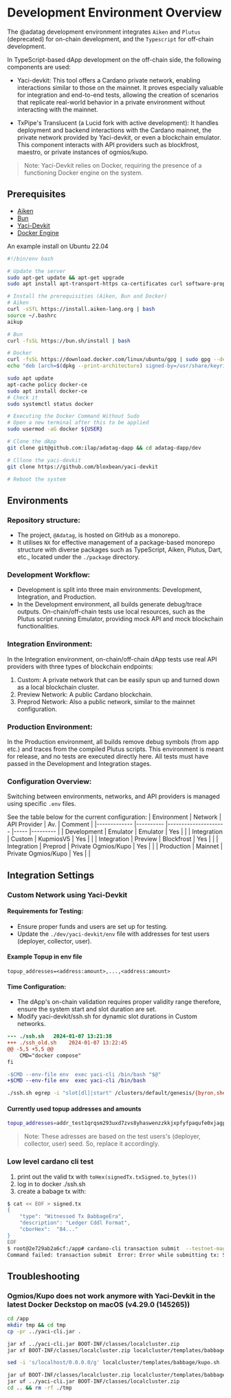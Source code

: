 # Development Environment Overview

The @adatag development environment integrates `Aiken` and `Plutus` (deprecated) for on-chain development, and the `Typescript` for off-chain development.

In TypeScript-based dApp development on the off-chain side, the following components are used:

- Yaci-devkit: This tool offers a Cardano private network, enabling interactions similar to those on the mainnet. It proves especially valuable for integration and end-to-end tests, allowing the creation of scenarios that replicate real-world behavior in a private environment without interacting with the mainnet.

- TxPipe's Translucent (a Lucid fork with active development): It handles deployment and backend interactions with the Cardano mainnet, the private network provided by Yaci-devkit, or even a blockchain emulator. This component interacts with API providers such as blockfrost, maestro, or private instances of ogmios/kupo.

> Note: Yaci-Devkit relies on Docker, requiring the presence of a functioning Docker engine on the system.

## Prerequisites

- [Aiken](https://aiken-lang.org/installation-instructions)
- [Bun](https://bun.sh/docs/installation)
- [Yaci-Devkit](https://github.com/bloxbean/yaci-devkit)
- [Docker Engine](https://docs.docker.com/engine/install/)

An example install on Ubuntu 22.04

```bash
#!/bin/env bash

# Update the server
sudo apt-get update && apt-get upgrade
sudo apt install apt-transport-https ca-certificates curl software-properties-common

# Install the prerequisities (Aiken, Bun and Docker)
# Aiken
curl -sSfL https://install.aiken-lang.org | bash
source ~/.bashrc
aikup

# Bun
curl -fsSL https://bun.sh/install | bash 

# Docker
curl -fsSL https://download.docker.com/linux/ubuntu/gpg | sudo gpg --dearmor -o /usr/share/keyrings/docker-archive-keyring.gpg
echo "deb [arch=$(dpkg --print-architecture) signed-by=/usr/share/keyrings/docker-archive-keyring.gpg] https://download.docker.com/linux/ubuntu $(lsb_release -cs) stable" | sudo tee /etc/apt/sources.list.d/docker.list > /dev/null

sudo apt update
apt-cache policy docker-ce
sudo apt install docker-ce
# Check it
sudo systemctl status docker

# Executing the Docker Command Without Sudo
# Open a new terminal after this to be applied
sudo usermod -aG docker ${USER}

# Clone the dApp
git clone git@github.com:ilap/adatag-dapp && cd adatag-dapp/dev

# Cllone the yaci-devkit
git clone https://github.com/bloxbean/yaci-devkit

# Reboot the system

```

## Environments

### Repository structure:

- The project, `@Adatag`, is hosted on GitHub as a monorepo.
- It utilises `NX` for effective management of a package-based monorepo structure with diverse packages such as TypeScript, Aiken, Plutus, Dart, etc., located under the `./package` directory.

### Development Workflow:

- Development is split into three main environments: Development, Integration, and Production.
- In the Development environment, all builds generate debug/trace outputs. On-chain/off-chain tests use local resources, such as the Plutus script running Emulator, providing mock API and mock blockchain functionalities.

### Integration Environment:

In the Integration environment, on-chain/off-chain dApp tests use real API providers with three types of blockchain endpoints:
1. Custom: A private network that can be easily spun up and turned down as a local blockchain cluster.
2. Preview Network: A public Cardano blockchain.
3. Preprod Network: Also a public network, similar to the mainnet configuration.

### Production Environment:

In the Production environment, all builds remove debug symbols (from app etc.) and traces from the compiled Plutus scripts. 
This environment is meant for release, and no tests are executed directly here. 
All tests must have passed in the Development and Integration stages.

### Configuration Overview:

Switching between environments, networks, and API providers is managed using specific `.env` files.

See the table below for the current configuration:
| Environment 	| Network  	| API Provider        	| Av. 	| Comment 	|
|-------------	|----------	|---------------------	|-----	|---------	|
| Development 	| Emulator 	| Emulator            	| Yes 	|         	|
| Integration 	| Custom   	| KupmiosV5           	| Yes 	|         	|
| Integration 	| Preview  	| Blockfrost          	| Yes 	|         	|
| Integration 	| Preprod  	| Private Ogmios/Kupo 	| Yes 	|         	|
| Production  	| Mainnet  	| Private Ogmios/Kupo 	| Yes 	|         	|


## Integration Settings

### Custom Network using Yaci-Devkit

#### Requirements for Testing:

- Ensure proper funds and users are set up for testing.
- Update the `./dev/yaci-devkit/env` file with addresses for test users (deployer, collector, user).

#### Example Topup in env file

```
topup_addresses=<address:amount>,...,<address:amount>
```


#### Time Configuration:

- The dApp's on-chain validation requires proper validity range therefore, ensure the system start and slot duration are set.
- Modify yaci-devkit/ssh.sh for dynamic slot durations in Custom networks.

 
 ```diff
 --- ./ssh.sh	2024-01-07 13:21:38
+++ ./ssh_old.sh	2024-01-07 13:22:45
@@ -5,5 +5,5 @@
     CMD="docker compose"
 fi

-$CMD --env-file env  exec yaci-cli /bin/bash "$@"
+$CMD --env-file env  exec yaci-cli /bin/bash
```

```bash
./ssh.sh egrep -i "slot[dl]|start" /clusters/default/genesis/{byron,shelley}/genesis.json
```


#### Currently used topup addresses and amounts

```bash
topup_addresses=addr_test1qrqsm293uxd7zvs8yhaswenzzkkjxpfyfpaqufe0xjagp0hgyslwlf6ca9eend95lyw7pea32c2rtspq43sxd4a7sqwskerfjg:10000,addr_test1qrqsm293uxd7zvs8yhaswenzzkkjxpfyfpaqufe0xjagp0hgyslwlf6ca9eend95lyw7pea32c2rtspq43sxd4a7sqwskerfjg:500,addr_test1qrqsm293uxd7zvs8yhaswenzzkkjxpfyfpaqufe0xjagp0hgyslwlf6ca9eend95lyw7pea32c2rtspq43sxd4a7sqwskerfjg:50,addr_test1qp0ueqgz64d3vns8j2tp4ef8jh9dgq5qevhdrg2tz3vw0fnzl28slr3x8ngs8x72w3jgsgeympuscxfyzl53yd4k0cas4u67dp:10000,addr_test1qp0ueqgz64d3vns8j2tp4ef8jh9dgq5qevhdrg2tz3vw0fnzl28slr3x8ngs8x72w3jgsgeympuscxfyzl53yd4k0cas4u67dp:500,addr_test1qp0ueqgz64d3vns8j2tp4ef8jh9dgq5qevhdrg2tz3vw0fnzl28slr3x8ngs8x72w3jgsgeympuscxfyzl53yd4k0cas4u67dp:50,addr_test1qzza6achtargva760zfz8q37wfyl03sjgzev2rtsphew5r0qsh7mgst7chd99j6y6zqf00wx7whmydyjx2tqzxg0vv2qrn4s4m:10000,addr_test1qzza6achtargva760zfz8q37wfyl03sjgzev2rtsphew5r0qsh7mgst7chd99j6y6zqf00wx7whmydyjx2tqzxg0vv2qrn4s4m:500,addr_test1qzza6achtargva760zfz8q37wfyl03sjgzev2rtsphew5r0qsh7mgst7chd99j6y6zqf00wx7whmydyjx2tqzxg0vv2qrn4s4m:50
```

> Note: These adresses are based on the test users's (deployer, collector, user) seed. So, replace it accordingly.



### Low level cardano cli test

1. print out the valid tx with `toHex(signedTx.txSigned.to_bytes())`
2. log in to docker ./ssh.sh
3. create a babage tx with:
```bash
$ cat << EOF > signed.tx
{
    "type": "Witnessed Tx BabbageEra",
    "description": "Ledger Cddl Format",
    "cborHex":  "84..."
}
EOF
$ root@2e729ab2a6cf:/app# cardano-cli transaction submit  --testnet-magic 42 --socket-path /clusters/default/node-spo1/node.sock --tx-file tx.tx
Command failed: transaction submit  Error: Error while submitting tx: ShelleyTxValidationError ShelleyBasedEraBabbage (ApplyTxError [UtxowFailure ...

```

## Troubleshooting

### Ogmios/Kupo does not work anymore with Yaci-Devkit in the latest Docker Deckstop on macOS (v4.29.0 (145265))

 ``` bash
cd /app
mkdir tmp && cd tmp
cp -pr ../yaci-cli.jar .
 
jar xf ../yaci-cli.jar BOOT-INF/classes/localcluster.zip
jar xf BOOT-INF/classes/localcluster.zip localcluster/templates/babbage/kupo.sh

sed -i 's/localhost/0.0.0.0/g' localcluster/templates/babbage/kupo.sh
 
jar uf BOOT-INF/classes/localcluster.zip localcluster/templates/babbage/kupo.sh
jar uf ../yaci-cli.jar BOOT-INF/classes/localcluster.zip
cd .. && rm -rf ./tmp
 ```
